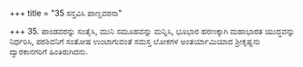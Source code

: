 +++
title = "35 ಸನ್ತವಿಸಿ ಪಾಣ್ಡವರನಾ"

+++
35. ಪಾಂಡವರನ್ನು ಸಂತೈಸಿ, ಮುನಿ ಸಮೂಹವನ್ನು ಮನ್ನಿಸಿ, ಭೂಭಾರ ಹರಣಕ್ಕಾಗಿ ಮಹಾಭಾರತ ಯುದ್ಧವನ್ನು ನಿರ್ಧರಿಸಿ, ಪರಶಿವನಿಗೆ ಸಂತೋಷ ಉಂಟಾಗುವಂತೆ ಸಮಸ್ತ ಲೋಕಗಳ ಅಂತರ್ಯಾಮಿಯಾದ ಶ್ರೀಕೃಷ್ಣನು ದ್ವಾರಕಾನಗರಿಗೆ ಹಿಂತಿರುಗಿದನು.